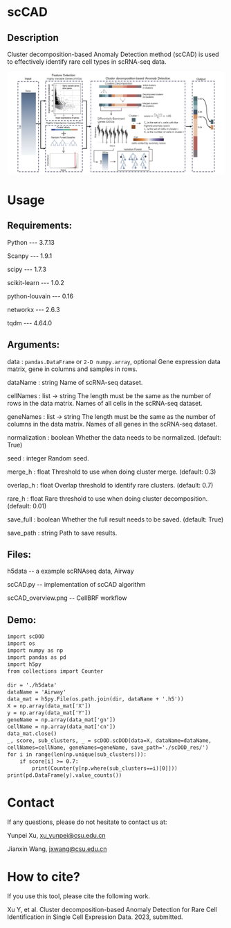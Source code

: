 # scCAD
## Description
Cluster decomposition-based Anomaly Detection method (scCAD) is used to effectively identify rare cell types in scRNA-seq data.

![alt text](https://github.com/xuyp-csu/scCAD/blob/main/scCAD_overview.png)

# Usage
## Requirements:

Python --- 3.7.13

Scanpy --- 1.9.1

scipy --- 1.7.3

scikit-learn --- 1.0.2

python-louvain --- 0.16

networkx --- 2.6.3

tqdm --- 4.64.0

## Arguments:

data : `pandas.DataFrame` or `2-D numpy.array`, optional
    Gene expression data matrix, gene in columns and samples in rows.

dataName : string
    Name of scRNA-seq dataset.

cellNames : list -> string
    The length must be the same as the number of rows in the data matrix.
    Names of all cells in the scRNA-seq dataset.

geneNames : list -> string
    The length must be the same as the number of columns in the data matrix.
    Names of all genes in the scRNA-seq dataset.

normalization : boolean
    Whether the data needs to be normalized. (default: True)

seed : integer
    Random seed.

merge_h : float
    Threshold to use when doing cluster merge. (default: 0.3)

overlap_h : float
    Overlap threshold to identify rare clusters. (default: 0.7)

rare_h : float
    Rare threshold to use when doing cluster decomposition. (default: 0.01)

save_full : boolean
    Whether the full result needs to be saved. (default: True)

save_path : string
    Path to save results.

## Files:
h5data -- a example scRNAseq data, Airway

scCAD.py -- implementation of scCAD algorithm

scCAD_overview.png -- CellBRF workflow

## Demo:
```
import scDOD
import os
import numpy as np
import pandas as pd
import h5py
from collections import Counter

dir = './h5data'
dataName = 'Airway'
data_mat = h5py.File(os.path.join(dir, dataName + '.h5'))
X = np.array(data_mat['X'])
y = np.array(data_mat['Y'])
geneName = np.array(data_mat['gn'])
cellName = np.array(data_mat['cn'])
data_mat.close()
_, score, sub_clusters, _ = scDOD.scDOD(data=X, dataName=dataName, cellNames=cellName, geneNames=geneName, save_path='./scDOD_res/')
for i in range(len(np.unique(sub_clusters))):
    if score[i] >= 0.7:
        print(Counter(y[np.where(sub_clusters==i)[0]]))    
print(pd.DataFrame(y).value_counts())
```

# Contact
If any questions, please do not hesitate to contact us at: 

Yunpei Xu, xu_yunpei@csu.edu.cn

Jianxin Wang, jxwang@csu.edu.cn

# How to cite?
If you use this tool, please cite the following work.

Xu Y, et al. Cluster decomposition-based Anomaly Detection for Rare Cell Identification in Single Cell Expression Data. 2023, submitted.

